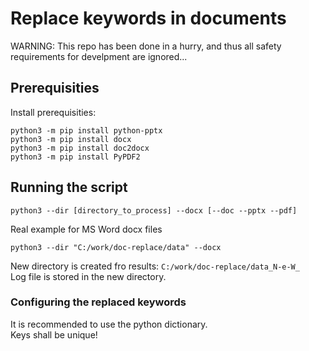 # Replace keywords in documents

WARNING: This repo has been done in a hurry, and thus all safety
requirements for develpment are ignored...

## Prerequisities

Install prerequisities:

`python3 -m pip install python-pptx`  
`python3 -m pip install docx`  
`python3 -m pip install doc2docx`  
`python3 -m pip install PyPDF2`  

## Running the script

`python3 --dir [directory_to_process] --docx [--doc --pptx --pdf]`

Real example for MS Word docx files

`python3 --dir "C:/work/doc-replace/data" --docx`

New directory is created fro results: `C:/work/doc-replace/data_N-e-W_`  
Log file is stored in the new directory.

### Configuring the replaced keywords

It is recommended to use the python dictionary.  
Keys shall be unique!  
